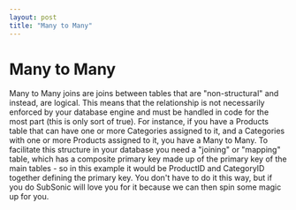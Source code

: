 ```yaml
---
layout: post
title: "Many to Many"
---
```


# Many to Many

Many to Many joins are joins between tables that are "non-structural" and instead, are logical. This means that the relationship is not necessarily enforced by your database engine and must be handled in code for the most part (this is only sort of true).  For instance, if you have a Products table that can have one or more Categories assigned to it, and a Categories with one or more Products assigned to it, you have a Many to Many. To facilitate this structure in your database you need a "joining" or "mapping" table, which has a composite primary key made up of the primary key of the main tables - so in this example it would be ProductID and CategoryID together defining the primary key.  You don't have to do it this way, but if you do SubSonic will love you for it because we can then spin some magic up for you.
